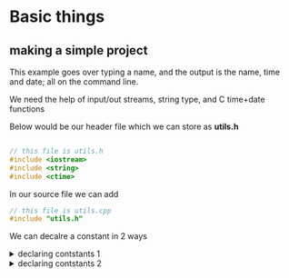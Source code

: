# Basic things

## making a simple project
This example goes over typing a name, and the output is the name, time and date; all on the command line.

We need the help of input/out streams, string type, and C time+date functions

Below would be our header file which we can store as <b>utils.h</b>
```c++

// this file is utils.h
#include <iostream>
#include <string>
#include <ctime>

```

In our source file we can add

```c++
// this file is utils.cpp
#include "utils.h"
```

We can decalre a constant in 2 ways

<details>
<summary>declaring contstants 1</summary>

```c++
#include <iostream>
#define NUMBER 4
int main()
{
    using namespace std;
    int main()
    {
        cout << NUMBER << endl;
    }
}
```
</details>
    
<details>
<summary>declaring contstants 2</summary>

```c++
int main() 
{
    int NUMBER = 99;
}
```
</details>
